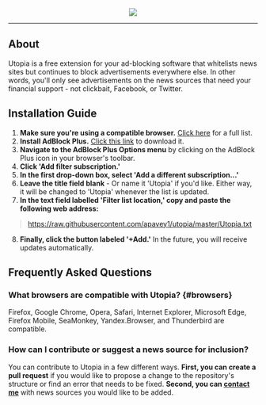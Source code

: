 <div align="center">
    <img src="docs/utopiaLogoNew.jpeg" /> 
</div>
<hr/>

## About
Utopia is a free extension for your ad-blocking software that whitelists news sites but continues to block advertisements everywhere else. In other words, you'll only see advertisements on the news sources that need your financial support - not clickbait, Facebook, or Twitter.

## Installation Guide
1. **Make sure you're using a compatible browser.** [Click here](readme.md#frequently-asked-questions) for a full list.
2. **Install AdBlock Plus.** [Click this link](https://adblockplus.org/en/) to download it.
3. **Navigate to the AdBlock Plus Options menu** by clicking on the AdBlock Plus icon in your browser's toolbar.
4. **Click 'Add filter subscription.'**
5. **In the first drop-down box, select 'Add a different subscription...'**
6. **Leave the title field blank** - Or name it 'Utopia' if you'd like. Either way, it will be changed to 'Utopia' whenever the list is updated.
7. **In the text field labelled 'Filter list location,' copy and paste the following web address:**
> https://raw.githubusercontent.com/apavey1/utopia/master/Utopia.txt
8. **Finally, click the button labeled '+Add.'** In the future, you will receive updates automatically.

## Frequently Asked Questions

### What browsers are compatible with Utopia? {#browsers}
Firefox, Google Chrome, Opera, Safari, Internet Explorer, Microsoft Edge, Firefox Mobile, SeaMonkey, Yandex.Browser, and Thunderbird are compatible.

### How can I contribute or suggest a news source for inclusion?
You can contribute to Utopia in a few different ways. **First, you can create a pull request** if you would like to propose a change to the repository's structure or find an error that needs to be fixed. **Second, you can [contact me](mailto:paveyand@grinnell.edu)** with news sources you would like to be added.